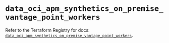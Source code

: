 # `data_oci_apm_synthetics_on_premise_vantage_point_workers`

Refer to the Terraform Registry for docs: [`data_oci_apm_synthetics_on_premise_vantage_point_workers`](https://registry.terraform.io/providers/oracle/oci/7.19.0/docs/data-sources/apm_synthetics_on_premise_vantage_point_workers).
